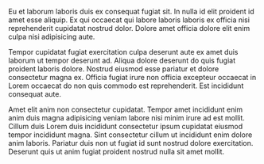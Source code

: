 Eu et laborum laboris duis ex consequat fugiat sit. In nulla id elit proident id amet esse aliquip. Ex qui occaecat qui labore laboris laboris ex officia nisi reprehenderit cupidatat nostrud dolor. Dolore amet officia dolore elit enim culpa nisi adipisicing aute.

Tempor cupidatat fugiat exercitation culpa deserunt aute ex amet duis laborum ut tempor deserunt ad. Aliqua dolore deserunt do quis fugiat proident laboris dolore. Nostrud eiusmod esse pariatur et dolore consectetur magna ex. Officia fugiat irure non officia excepteur occaecat in Lorem occaecat do non quis commodo est reprehenderit. Est incididunt consequat aute.

Amet elit anim non consectetur cupidatat. Tempor amet incididunt enim anim duis magna adipisicing veniam labore nisi minim irure ad est mollit. Cillum duis Lorem duis incididunt consectetur ipsum cupidatat eiusmod tempor incididunt magna. Sint consectetur cillum ut incididunt enim dolore anim laboris. Pariatur duis non ut fugiat id sunt nostrud dolore exercitation. Deserunt quis ut anim fugiat proident nostrud nulla sit amet mollit.